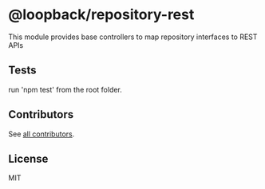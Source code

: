# @loopback/repository-rest

This module provides base controllers to map repository interfaces to REST APIs

## Tests

run 'npm test' from the root folder.

## Contributors

See [all contributors](https://github.com/strongloop/loopback-next/graphs/contributors).

## License

MIT
